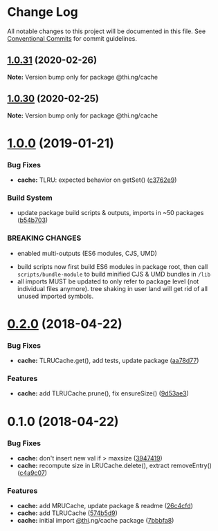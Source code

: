 # Change Log

All notable changes to this project will be documented in this file.
See [Conventional Commits](https://conventionalcommits.org) for commit guidelines.

## [1.0.31](https://github.com/thi-ng/umbrella/compare/@thi.ng/cache@1.0.30...@thi.ng/cache@1.0.31) (2020-02-26)

**Note:** Version bump only for package @thi.ng/cache





## [1.0.30](https://github.com/thi-ng/umbrella/compare/@thi.ng/cache@1.0.29...@thi.ng/cache@1.0.30) (2020-02-25)

**Note:** Version bump only for package @thi.ng/cache





# [1.0.0](https://github.com/thi-ng/umbrella/compare/@thi.ng/cache@0.2.40...@thi.ng/cache@1.0.0) (2019-01-21)

### Bug Fixes

* **cache:** TLRU: expected behavior on getSet() ([c3762e9](https://github.com/thi-ng/umbrella/commit/c3762e9))

### Build System

* update package build scripts & outputs, imports in ~50 packages ([b54b703](https://github.com/thi-ng/umbrella/commit/b54b703))

### BREAKING CHANGES

* enabled multi-outputs (ES6 modules, CJS, UMD)

- build scripts now first build ES6 modules in package root, then call
  `scripts/bundle-module` to build minified CJS & UMD bundles in `/lib`
- all imports MUST be updated to only refer to package level
  (not individual files anymore). tree shaking in user land will get rid of
  all unused imported symbols.

<a name="0.2.0"></a>
# [0.2.0](https://github.com/thi-ng/umbrella/compare/@thi.ng/cache@0.1.0...@thi.ng/cache@0.2.0) (2018-04-22)

### Bug Fixes

* **cache:** TLRUCache.get(), add tests, update package ([aa78d77](https://github.com/thi-ng/umbrella/commit/aa78d77))

### Features

* **cache:** add TLRUCache.prune(), fix ensureSize() ([9d53ae3](https://github.com/thi-ng/umbrella/commit/9d53ae3))

<a name="0.1.0"></a>
# 0.1.0 (2018-04-22)

### Bug Fixes

* **cache:** don't insert new val if > maxsize ([3947419](https://github.com/thi-ng/umbrella/commit/3947419))
* **cache:** recompute size in LRUCache.delete(), extract removeEntry() ([c4a9c07](https://github.com/thi-ng/umbrella/commit/c4a9c07))

### Features

* **cache:** add MRUCache, update package & readme ([26c4cfd](https://github.com/thi-ng/umbrella/commit/26c4cfd))
* **cache:** add TLRUCache ([574b5d9](https://github.com/thi-ng/umbrella/commit/574b5d9))
* **cache:** initial import [@thi](https://github.com/thi).ng/cache package ([7bbbfa8](https://github.com/thi-ng/umbrella/commit/7bbbfa8))
